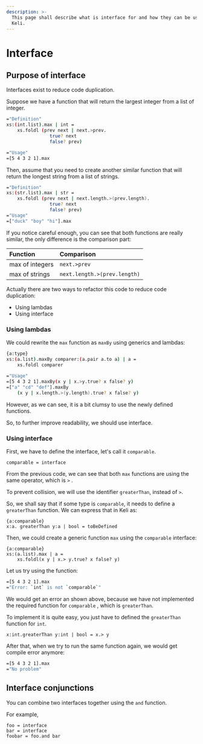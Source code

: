 ```yaml
---
description: >-
  This page shall describe what is interface for and how they can be used in
  Keli.
---
```


# Interface

## Purpose of interface

Interfaces exist to reduce code duplication. 

Suppose we have a function that will return the largest integer from a list of integer.

```bash
="Definition"
xs:(int.list).max | int = 
    xs.foldl (prev next | next.>prev. 
                true? next 
                false? prev)

="Usage"
=[5 4 3 2 1].max
```

Then, assume that you need to create another similar function that will return the longest string from a list of strings.

```bash
="Definition"
xs:(str.list).max | str =
    xs.foldl (prev next | next.length.>(prev.length).
                true? next 
                false? prev)
="Usage"
=["duck" "boy" "hi"].max
```

If you notice careful enough, you can see that both functions are really similar, the only difference is the comparison part:

| Function | Comparison |
| :--- | :--- |
| max of integers | `next.>prev` |
| max of strings | `next.length.>(prev.length)` |

Actually there are two ways to refactor this code to reduce code duplication:

* Using lambdas
* Using interface

### Using lambdas

We could rewrite the `max` function as `maxBy` using generics and lambdas:

```bash
{a:type}
xs:(a.list).maxBy comparer:(a.pair a.to a) | a =
    xs.foldl comparer
    
="Usage"
=[5 4 3 2 1].maxBy(x y | x.>y.true? x false? y)
=["a" "cd" "def"].maxBy
    (x y | x.length.>(y.length).true? x false? y)
```

However, as we can see, it is a bit clumsy to use the newly defined functions. 

So, to further improve readability, we should use interface.

### Using interface

First, we have to define the interface, let's call it `comparable`.

```text
comparable = interface
```

From the previous code, we can see that both `max` functions are using the same operator, which is `>` . 

To prevent collision, we will use the identifier `greaterThan`, instead of `>`.

So, we shall say that if some type is `comparable`, it needs to define a `greaterThan` function. We can express that in Keli as:

```text
{a:comparable}
x:a. greaterThan y:a | bool = toBeDefined
```

Then, we could create a generic function `max` using the `comparable` interface:

```text
{a:comparable}
xs:(a.list).max | a =
    xs.foldl(x y | x.> y.true? x false? y)
```

Let us try using the function:

```bash
=[5 4 3 2 1].max
="Error: `int` is not `comparable`"
```

We would get an error an shown above, because we have not implemented the required function for `comparable` , which is `greaterThan`.

To implement it is quite easy, you just have to defined the `greaterThan` function for  `int`.

```text
x:int.greaterThan y:int | bool = x.> y
```

After that, when we try to run the same function again, we would get compile error anymore:

```bash
=[5 4 3 2 1].max
="No problem"
```

## Interface conjunctions

You can combine two interfaces together using the `and` function.

For example,

```text
foo = interface
bar = interface
foobar = foo.and bar
```

